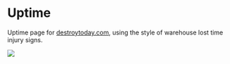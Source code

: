 # Uptime

Uptime page for [destroytoday.com](http://destroytoday.com), using the style of warehouse lost time injury signs.

[![](http://dstry.it/WN0P/image.png)](http://uptime.destroytoday.com)
